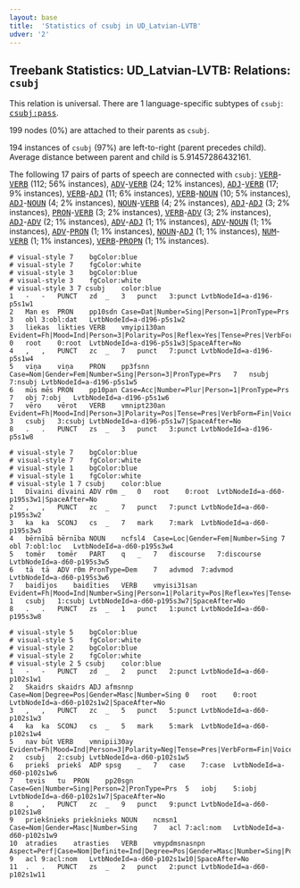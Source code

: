 ```yaml
---
layout: base
title:  'Statistics of csubj in UD_Latvian-LVTB'
udver: '2'
---
```


## Treebank Statistics: UD_Latvian-LVTB: Relations: `csubj`

This relation is universal.
There are 1 language-specific subtypes of `csubj`: <tt><a href="lv_lvtb-dep-csubj-pass.html">csubj:pass</a></tt>.

199 nodes (0%) are attached to their parents as `csubj`.

194 instances of `csubj` (97%) are left-to-right (parent precedes child).
Average distance between parent and child is 5.91457286432161.

The following 17 pairs of parts of speech are connected with `csubj`: <tt><a href="lv_lvtb-pos-VERB.html">VERB</a></tt>-<tt><a href="lv_lvtb-pos-VERB.html">VERB</a></tt> (112; 56% instances), <tt><a href="lv_lvtb-pos-ADV.html">ADV</a></tt>-<tt><a href="lv_lvtb-pos-VERB.html">VERB</a></tt> (24; 12% instances), <tt><a href="lv_lvtb-pos-ADJ.html">ADJ</a></tt>-<tt><a href="lv_lvtb-pos-VERB.html">VERB</a></tt> (17; 9% instances), <tt><a href="lv_lvtb-pos-VERB.html">VERB</a></tt>-<tt><a href="lv_lvtb-pos-ADJ.html">ADJ</a></tt> (11; 6% instances), <tt><a href="lv_lvtb-pos-VERB.html">VERB</a></tt>-<tt><a href="lv_lvtb-pos-NOUN.html">NOUN</a></tt> (10; 5% instances), <tt><a href="lv_lvtb-pos-ADJ.html">ADJ</a></tt>-<tt><a href="lv_lvtb-pos-NOUN.html">NOUN</a></tt> (4; 2% instances), <tt><a href="lv_lvtb-pos-NOUN.html">NOUN</a></tt>-<tt><a href="lv_lvtb-pos-VERB.html">VERB</a></tt> (4; 2% instances), <tt><a href="lv_lvtb-pos-ADJ.html">ADJ</a></tt>-<tt><a href="lv_lvtb-pos-ADJ.html">ADJ</a></tt> (3; 2% instances), <tt><a href="lv_lvtb-pos-PRON.html">PRON</a></tt>-<tt><a href="lv_lvtb-pos-VERB.html">VERB</a></tt> (3; 2% instances), <tt><a href="lv_lvtb-pos-VERB.html">VERB</a></tt>-<tt><a href="lv_lvtb-pos-ADV.html">ADV</a></tt> (3; 2% instances), <tt><a href="lv_lvtb-pos-ADJ.html">ADJ</a></tt>-<tt><a href="lv_lvtb-pos-ADV.html">ADV</a></tt> (2; 1% instances), <tt><a href="lv_lvtb-pos-ADV.html">ADV</a></tt>-<tt><a href="lv_lvtb-pos-ADJ.html">ADJ</a></tt> (1; 1% instances), <tt><a href="lv_lvtb-pos-ADV.html">ADV</a></tt>-<tt><a href="lv_lvtb-pos-NOUN.html">NOUN</a></tt> (1; 1% instances), <tt><a href="lv_lvtb-pos-ADV.html">ADV</a></tt>-<tt><a href="lv_lvtb-pos-PRON.html">PRON</a></tt> (1; 1% instances), <tt><a href="lv_lvtb-pos-NOUN.html">NOUN</a></tt>-<tt><a href="lv_lvtb-pos-ADJ.html">ADJ</a></tt> (1; 1% instances), <tt><a href="lv_lvtb-pos-NUM.html">NUM</a></tt>-<tt><a href="lv_lvtb-pos-VERB.html">VERB</a></tt> (1; 1% instances), <tt><a href="lv_lvtb-pos-VERB.html">VERB</a></tt>-<tt><a href="lv_lvtb-pos-PROPN.html">PROPN</a></tt> (1; 1% instances).


~~~ conllu
# visual-style 7	bgColor:blue
# visual-style 7	fgColor:white
# visual-style 3	bgColor:blue
# visual-style 3	fgColor:white
# visual-style 3 7 csubj	color:blue
1	-	-	PUNCT	zd	_	3	punct	3:punct	LvtbNodeId=a-d196-p5s1w1
2	Man	es	PRON	pp10sdn	Case=Dat|Number=Sing|Person=1|PronType=Prs	3	obl	3:obl:dat	LvtbNodeId=a-d196-p5s1w2
3	liekas	likties	VERB	vmyipi130an	Evident=Fh|Mood=Ind|Person=3|Polarity=Pos|Reflex=Yes|Tense=Pres|VerbForm=Fin|Voice=Act	0	root	0:root	LvtbNodeId=a-d196-p5s1w3|SpaceAfter=No
4	,	,	PUNCT	zc	_	7	punct	7:punct	LvtbNodeId=a-d196-p5s1w4
5	viņa	viņa	PRON	pp3fsnn	Case=Nom|Gender=Fem|Number=Sing|Person=3|PronType=Prs	7	nsubj	7:nsubj	LvtbNodeId=a-d196-p5s1w5
6	mūs	mēs	PRON	pp10pan	Case=Acc|Number=Plur|Person=1|PronType=Prs	7	obj	7:obj	LvtbNodeId=a-d196-p5s1w6
7	vēro	vērot	VERB	vmnipt230an	Evident=Fh|Mood=Ind|Person=3|Polarity=Pos|Tense=Pres|VerbForm=Fin|Voice=Act	3	csubj	3:csubj	LvtbNodeId=a-d196-p5s1w7|SpaceAfter=No
8	.	.	PUNCT	zs	_	3	punct	3:punct	LvtbNodeId=a-d196-p5s1w8

~~~


~~~ conllu
# visual-style 7	bgColor:blue
# visual-style 7	fgColor:white
# visual-style 1	bgColor:blue
# visual-style 1	fgColor:white
# visual-style 1 7 csubj	color:blue
1	Dīvaini	dīvaini	ADV	r0m	_	0	root	0:root	LvtbNodeId=a-d60-p195s3w1|SpaceAfter=No
2	,	,	PUNCT	zc	_	7	punct	7:punct	LvtbNodeId=a-d60-p195s3w2
3	ka	ka	SCONJ	cs	_	7	mark	7:mark	LvtbNodeId=a-d60-p195s3w3
4	bērnībā	bērnība	NOUN	ncfsl4	Case=Loc|Gender=Fem|Number=Sing	7	obl	7:obl:loc	LvtbNodeId=a-d60-p195s3w4
5	tomēr	tomēr	PART	q	_	7	discourse	7:discourse	LvtbNodeId=a-d60-p195s3w5
6	tā	tā	ADV	r0m	PronType=Dem	7	advmod	7:advmod	LvtbNodeId=a-d60-p195s3w6
7	baidījos	baidīties	VERB	vmyisi31san	Evident=Fh|Mood=Ind|Number=Sing|Person=1|Polarity=Pos|Reflex=Yes|Tense=Past|VerbForm=Fin|Voice=Act	1	csubj	1:csubj	LvtbNodeId=a-d60-p195s3w7|SpaceAfter=No
8	.	.	PUNCT	zs	_	1	punct	1:punct	LvtbNodeId=a-d60-p195s3w8

~~~


~~~ conllu
# visual-style 5	bgColor:blue
# visual-style 5	fgColor:white
# visual-style 2	bgColor:blue
# visual-style 2	fgColor:white
# visual-style 2 5 csubj	color:blue
1	-	-	PUNCT	zd	_	2	punct	2:punct	LvtbNodeId=a-d60-p102s1w1
2	Skaidrs	skaidrs	ADJ	afmsnnp	Case=Nom|Degree=Pos|Gender=Masc|Number=Sing	0	root	0:root	LvtbNodeId=a-d60-p102s1w2|SpaceAfter=No
3	,	,	PUNCT	zc	_	5	punct	5:punct	LvtbNodeId=a-d60-p102s1w3
4	ka	ka	SCONJ	cs	_	5	mark	5:mark	LvtbNodeId=a-d60-p102s1w4
5	nav	būt	VERB	vmnipii30ay	Evident=Fh|Mood=Ind|Person=3|Polarity=Neg|Tense=Pres|VerbForm=Fin|Voice=Act	2	csubj	2:csubj	LvtbNodeId=a-d60-p102s1w5
6	priekš	priekš	ADP	spsg	_	7	case	7:case	LvtbNodeId=a-d60-p102s1w6
7	tevis	tu	PRON	pp20sgn	Case=Gen|Number=Sing|Person=2|PronType=Prs	5	iobj	5:iobj	LvtbNodeId=a-d60-p102s1w7|SpaceAfter=No
8	,	,	PUNCT	zc	_	9	punct	9:punct	LvtbNodeId=a-d60-p102s1w8
9	priekšnieks	priekšnieks	NOUN	ncmsn1	Case=Nom|Gender=Masc|Number=Sing	7	acl	7:acl:nom	LvtbNodeId=a-d60-p102s1w9
10	atradies	atrasties	VERB	vmypdmsnasnpn	Aspect=Perf|Case=Nom|Definite=Ind|Degree=Pos|Gender=Masc|Number=Sing|Polarity=Pos|Reflex=Yes|Tense=Past|VerbForm=Part	9	acl	9:acl:nom	LvtbNodeId=a-d60-p102s1w10|SpaceAfter=No
11	.	.	PUNCT	zs	_	2	punct	2:punct	LvtbNodeId=a-d60-p102s1w11

~~~


